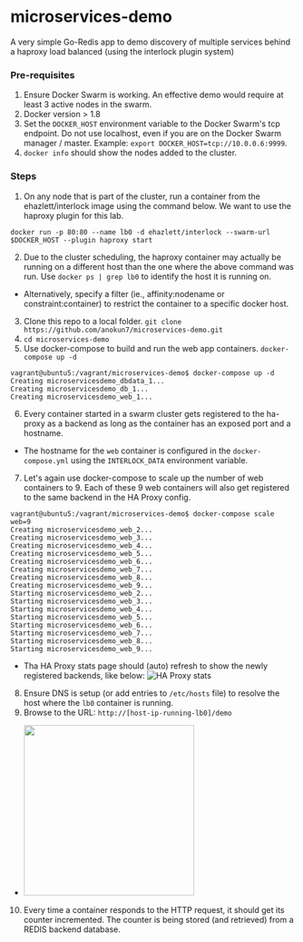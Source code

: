 # microservices-demo
A very simple Go-Redis app to demo discovery of multiple services behind a haproxy load balanced (using the interlock plugin system)

### Pre-requisites
1. Ensure Docker Swarm is working. An effective demo would require at least 3 active nodes in the swarm.
2. Docker version > 1.8
3. Set the `DOCKER_HOST` environment variable to the Docker Swarm's tcp endpoint. Do not use localhost, even if you are on the Docker Swarm manager / master. Example: `export DOCKER_HOST=tcp://10.0.0.6:9999`.
4. `docker info` should show the nodes added to the cluster.

### Steps
1. On any node that is part of the cluster, run a container from the ehazlett/interlock image using the command below. We want to use the haproxy plugin for this lab.
  ```
  docker run -p 80:80 --name lb0 -d ehazlett/interlock --swarm-url $DOCKER_HOST --plugin haproxy start
  ```
2. Due to the cluster scheduling, the haproxy container may actually be running on a different host than the one where the above command was run. Use `docker ps | grep lb0` to identify the host it is running on.
  - Alternatively, specify a filter (ie., affinity:nodename or constraint:container) to restrict the container to a specific docker host.
3. Clone this repo to a local folder. `git clone https://github.com/anokun7/microservices-demo.git`
4. `cd microservices-demo`
5. Use docker-compose to build and run the web app containers. `docker-compose up -d`

  ```
  vagrant@ubuntu5:/vagrant/microservices-demo$ docker-compose up -d 
  Creating microservicesdemo_dbdata_1...
  Creating microservicesdemo_db_1...
  Creating microservicesdemo_web_1...
  ```
6. Every container started in a swarm cluster gets registered to the ha-proxy as a backend as long as the container has an exposed port and a hostname.
  - The hostname for the `web` container is configured in the `docker-compose.yml` using the `INTERLOCK_DATA` environment variable.
7. Let's again use docker-compose to scale up the number of web containers to 9. Each of these 9 web containers will also get registered to the same backend in the HA Proxy config.
 
  ```
  vagrant@ubuntu5:/vagrant/microservices-demo$ docker-compose scale web=9
  Creating microservicesdemo_web_2...
  Creating microservicesdemo_web_3...
  Creating microservicesdemo_web_4...
  Creating microservicesdemo_web_5...
  Creating microservicesdemo_web_6...
  Creating microservicesdemo_web_7...
  Creating microservicesdemo_web_8...
  Creating microservicesdemo_web_9...
  Starting microservicesdemo_web_2...
  Starting microservicesdemo_web_3...
  Starting microservicesdemo_web_4...
  Starting microservicesdemo_web_5...
  Starting microservicesdemo_web_6...
  Starting microservicesdemo_web_7...
  Starting microservicesdemo_web_8...
  Starting microservicesdemo_web_9...
  ```
  - Tha HA Proxy stats page should (auto) refresh to show the newly registered backends, like below:
  ![HA Proxy stats](https://farm1.staticflickr.com/651/21717537885_0c6a3ec632_b.jpg)
8. Ensure DNS is setup (or add entries to `/etc/hosts` file) to resolve the host where the `lb0` container is running.
9. Browse to the URL: `http://[host-ip-running-lb0]/demo`
  - <img src="https://farm1.staticflickr.com/666/21705956952_9b3bfea89f_b.jpg" width=300>
10. Every time a container responds to the HTTP request, it should get its counter incremented. The counter is being stored (and retrieved) from a REDIS backend database.
